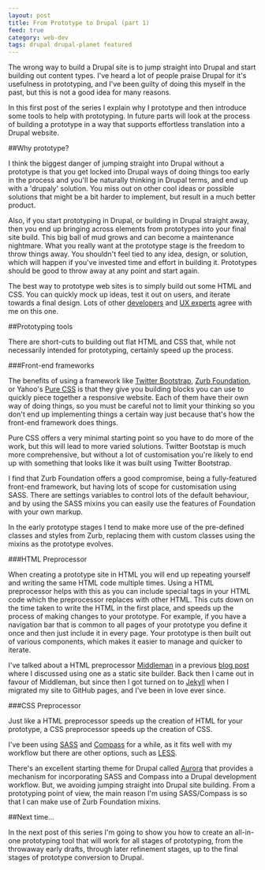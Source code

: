 ```yaml
---
layout: post
title: From Prototype to Drupal (part 1)
feed: true
category: web-dev
tags: drupal drupal-planet featured
---
```


The wrong way to build a Drupal site is to jump straight into Drupal and
start building out content types. I've heard a lot of people praise Drupal
for it's usefulness in prototyping, and I've been guilty of doing this myself in
the past, but this is not a good idea for many reasons.

In this first post of the series I explain why I prototype and then introduce some
tools to help with prototyping.
In future parts will look at the process of building a prototype in a way
that supports effortless translation into a Drupal website.

<!--break-->

##Why prototype?

I think the biggest danger of jumping straight into Drupal without a prototype
is that you get locked into Drupal ways of doing
things too early in the process and you'll be naturally thinking in Drupal terms, and end up
with a 'drupaly' solution. You miss out on other cool ideas or possible solutions
that might be a bit harder to implement, but result in a much better product.

Also, if you start prototyping in Drupal, or building in Drupal straight away,
then you end up bringing across elements from prototypes into your final site build.
This big ball of mud grows and can become a maintenance nightmare. What you
really want at the prototype stage is the freedom to throw things away.
You shouldn't feel tied to any idea, design, or solution, which will happen if
you've invested time and effort in building it. Prototypes should be good to throw
away at any point and start again.

The best way to prototype web sites is to simply build out
some HTML and CSS. You can quickly mock up ideas, test it out on users,
and iterate towards a final design. Lots of other
[developers](http://deeson-online.co.uk/blog/capturing-feedback-prototypes-drupal) and
[UX experts](http://frontendunited.org/session-info/prototyping-your-way-ux-success)
agree with me on this one.


##Prototyping tools

There are short-cuts to building out flat HTML and CSS that, while
not necessarily intended for prototyping, certainly speed up the process.


###Front-end frameworks

The benefits of using a framework like [Twitter Bootstrap](http://getbootstrap.com/),
[Zurb Foundation](http://foundation.zurb.com/), or Yahoo's
[Pure CSS](http://purecss.io/) is that they give you building blocks you can use
to quickly piece together a responsive website. Each of them have their own
way of doing things, so you must be careful not to limit your thinking so you
don't end up implementing things a certain way just because that's how the
front-end framework does things.

Pure CSS offers a very minimal starting point so you have to do more of the work,
but this will lead to more varied solutions. Twitter Bootstap is much more
comprehensive, but without a lot of customisation you're likely to end up with
something that looks like it was built using Twitter Bootstrap.

I find that Zurb Foundation offers a good compromise, being a fully-featured
front-end framework, but having lots of scope for customisation using SASS.
There are settings variables to control lots of the default behaviour, and
by using the SASS mixins you can easily use the features of Foundation with
your own markup.

In the early prototype stages I tend to make more use of the pre-defined classes
and styles from Zurb, replacing them with custom classes using the mixins as the
prototype evolves.



###HTML Preprocessor

When creating a prototype site in HTML you will end up repeating yourself and
writing the same HTML code multiple times. Using a HTML preprocessor helps with
this as you can include special tags in your HTML code which the preprocessor
replaces with other HTML. This cuts down on the time taken to write the HTML in
the first place, and speeds up the process of making changes to your prototype.
For example, if you have a navigation bar that is common to all pages of your prototype
you define it once and then just include it in every page. Your prototype is
then built out of various components, which makes it easier to manage and
quicker to iterate.

I've talked about a HTML preprocessor
[Middleman](http://middlemanapp.com/) in a previous
[blog post](/blog/2013/08/02/cms-is-dead-long-live-cms/)
where I discussed using one as a static site builder. Back then I came out in
favour of Middleman, but since then I got turned on to [Jekyll](http://jekyllrb.com/)
when I migrated my site to GitHub pages,
and I've been in love ever since.


###CSS Preprocessor

Just like a HTML preprocessor speeds up the creation of HTML for your prototype, a
CSS preprocessor speeds up the creation of CSS.

I've been using [SASS](http://sass-lang.com/) and [Compass](http://compass-style.org/)
for a while, as it fits well with my workflow but there
are other options, such as [LESS](http://lesscss.org/).

There's an excellent starting theme for Drupal called
[Aurora](https://drupal.org/project/aurora) that provides a
mechanism for incorporating SASS and Compass into a Drupal development workflow.
But, we avoiding jumping straight into Drupal site building. From a prototyping point
of view, the main reason I'm using SASS/Compass is
so that I can make use of Zurb Foundation mixins.


##Next time...

In the next post of this series I'm going to show you how to create an all-in-one
prototyping tool that will work for all stages of prototyping, from
the throwaway early drafts, through later refinement stages, up to the
final stages of prototype conversion to Drupal.








